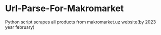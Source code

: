# Url-Parse-For-Makromarket
Python script scrapes all products from makromarket.uz website(by 2023 year february)
